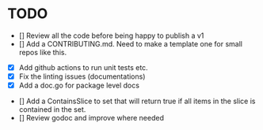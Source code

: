# TODO

-   [] Review all the code before being happy to publish a v1
-   [] Add a CONTRIBUTING.md. Need to make a template one for small repos like this.
-   [x] Add github actions to run unit tests etc.
-   [x] Fix the linting issues (documentations)
-   [x] Add a doc.go for package level docs
-   [] Add a ContainsSlice to set that will return true if all items in the slice is contained in the set.
-   [] Review godoc and improve where needed
